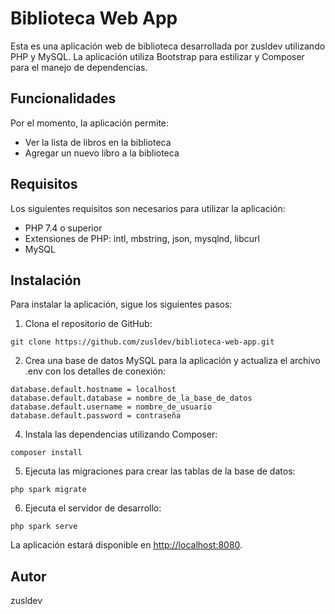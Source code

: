 <h1 class="code-line" data-line-start=0 data-line-end=1 ><a id="Biblioteca_Web_App_0"></a>Biblioteca Web App</h1>
<p class="has-line-data" data-line-start="2" data-line-end="3">Esta es una aplicación web de biblioteca desarrollada por zusldev utilizando PHP y MySQL. La aplicación utiliza Bootstrap para estilizar y Composer para el manejo de dependencias.</p>
<h2 class="code-line" data-line-start=4 data-line-end=5 ><a id="Funcionalidades_4"></a>Funcionalidades</h2>
<p class="has-line-data" data-line-start="5" data-line-end="6">Por el momento, la aplicación permite:</p>
<ul>
<li class="has-line-data" data-line-start="7" data-line-end="8">Ver la lista de libros en la biblioteca</li>
<li class="has-line-data" data-line-start="8" data-line-end="10">Agregar un nuevo libro a la biblioteca</li>
</ul>
<h2 class="code-line" data-line-start=10 data-line-end=11 ><a id="Requisitos_10"></a>Requisitos</h2>
<p class="has-line-data" data-line-start="11" data-line-end="12">Los siguientes requisitos son necesarios para utilizar la aplicación:</p>
<ul>
<li class="has-line-data" data-line-start="13" data-line-end="14">PHP 7.4 o superior</li>
<li class="has-line-data" data-line-start="14" data-line-end="15">Extensiones de PHP: intl, mbstring, json, mysqlnd, libcurl</li>
<li class="has-line-data" data-line-start="15" data-line-end="17">MySQL</li>
</ul>
<h2 class="code-line" data-line-start=17 data-line-end=18 ><a id="Instalacin_17"></a>Instalación</h2>
<p class="has-line-data" data-line-start="18" data-line-end="19">Para instalar la aplicación, sigue los siguientes pasos:</p>
<ol>
<li class="has-line-data" data-line-start="20" data-line-end="21">Clona el repositorio de GitHub:</li>
</ol>
<pre><code class="has-line-data" data-line-start="24" data-line-end="26" class="language-bash">git <span class="hljs-built_in">clone</span> https://github.com/zusldev/biblioteca-web-app.git
</code></pre>
<ol start="2">
<li class="has-line-data" data-line-start="26" data-line-end="27">Crea una base de datos MySQL para la aplicación y actualiza el archivo .env con los detalles de conexión:</li>
</ol>
<pre><code class="has-line-data" data-line-start="28" data-line-end="33" class="language-php">database.<span class="hljs-keyword">default</span>.hostname = localhost
database.<span class="hljs-keyword">default</span>.database = nombre_de_la_base_de_datos
database.<span class="hljs-keyword">default</span>.username = nombre_de_usuario
database.<span class="hljs-keyword">default</span>.password = contraseña
</code></pre>
<ol start="4">
<li class="has-line-data" data-line-start="33" data-line-end="34">Instala las dependencias utilizando Composer:</li>
</ol>
<pre><code class="has-line-data" data-line-start="35" data-line-end="37">composer install
</code></pre>
<ol start="5">
<li class="has-line-data" data-line-start="37" data-line-end="39">Ejecuta las migraciones para crear las tablas de la base de datos:</li>
</ol>
<pre><code class="has-line-data" data-line-start="40" data-line-end="42" class="language-php">php spark migrate
</code></pre>
<ol start="6">
<li class="has-line-data" data-line-start="42" data-line-end="43">Ejecuta el servidor de desarrollo:</li>
</ol>
<pre><code class="has-line-data" data-line-start="44" data-line-end="46" class="language-php">php spark serve
</code></pre>
<p class="has-line-data" data-line-start="46" data-line-end="47">La aplicación estará disponible en <a href="http://localhost:8080">http://localhost:8080</a>.</p>
<h2 class="code-line" data-line-start=48 data-line-end=49 ><a id="Autor_48"></a>Autor</h2>
<p class="has-line-data" data-line-start="49" data-line-end="50">zusldev</p>
